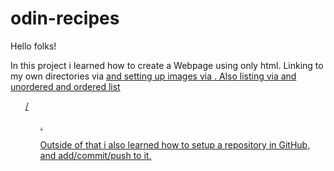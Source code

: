 # odin-recipes
Hello folks!

In this project i learned how to create a Webpage using only html.
Linking to my own directories via <a href> and setting up images via <img>.
Also listing via and unordered and ordered list <ul>/<ol>.

Outside of that i also learned how to setup a repository in GitHub, and add/commit/push to it.